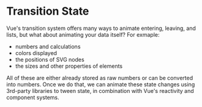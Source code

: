 # Transition State
Vue's transition system offers many ways to animate entering, leaving, and lists, but what about animating your data itself? For exmaple:

- numbers and calculations
- colors displayed
- the positions of SVG nodes
- the sizes and other properties of elements

All of these are either already stored as raw numbers or can be converted into numbers. Once we do that, we can animate these state changes using 3rd-party libraries to tween state, in combination with Vue's reactivity and component systems.
